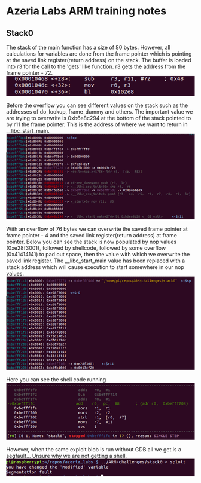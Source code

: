 # Azeria Labs ARM training notes
## Stack0
The stack of the main function has a size of 80 bytes. However, all calculations for variables are done from the frame pointer which is pointing at the saved link register(return address) on the stack. The buffer is loaded into r3 for the call to the 'gets' like function. r3 gets the address from the frame pointer - 72.
![stack0 vulnerable buffer](res/stack0_vuln_buf.png) 

Before the overflow you can see different values on the stack such as the addresses of do_lookup, frame_dummy and others. The important value we are trying to overwrite is 0xb6e8c294 at the bottom of the stack pointed to by r11 the frame pointer. This is the address of where we want to return in __libc_start_main.
![stack0 correct stack](res/stack0_correct_stack.png) 

With an overflow of 76 bytes we can overwrite the saved frame pointer at frame pointer - 4 and the saved link register(return address) at frame pointer. Below you can see the stack is now populated by nop values (0xe28f3001), followed by shellcode, followed by some overflow (0x41414141) to pad out space, then the value with which we overwrite the saved link register. The __libc_start_main value has been replaced with a stack address which will cause execution to start somewhere in our nop values.
![stack0 running shellcode](res/stack0_exploited_stack.png) 

Here you can see the shell code running
![stack0 running shellcode](res/stack0_running_shellcode.png) 

However, when the same exploit blob is run without GDB all we get is a segfault...
Unsure why we are not getting a shell.
![stack0 segfault](res/stack0_segfault.png) 